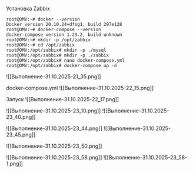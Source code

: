 Установка Zabbix

```
root@OMV:~# docker --version
Docker version 20.10.24+dfsg1, build 297e128
root@OMV:~# docker-compose --version
docker-compose version 1.29.2, build unknown
root@OMV:~# mkdir -p /opt/zabbix
root@OMV:~# cd /opt/zabbix
root@OMV:/opt/zabbix# mkdir -p ./mysql
root@OMV:/opt/zabbix# mkdir -p ./zabbix
root@OMV:/opt/zabbix# nano docker-compose.yml
root@OMV:/opt/zabbix# docker-compose up -d

```

![[Выполнение-31.10.2025-21_35.png]]

docker-compose.yml
![[Выполнение-31.10.2025-22_15.png]]

Запуск
![[Выполнение-31.10.2025-22_17.png]]

![[Выполнение-31.10.2025-23_10.png]]
![[Выполнение-31.10.2025-23_40.png]]

![[Выполнение-31.10.2025-23_44.png]]
![[Выполнение-31.10.2025-23_45.png]]

![[Выполнение-31.10.2025-23_50.png]]


![[Выполнение-31.10.2025-23_58.png]]
![[Выполнение-31.10.2025-23_58-1.png]]